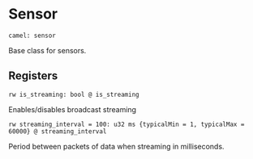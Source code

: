 # Sensor

    camel: sensor

Base class for sensors.

## Registers

    rw is_streaming: bool @ is_streaming

Enables/disables broadcast streaming

    rw streaming_interval = 100: u32 ms {typicalMin = 1, typicalMax = 60000} @ streaming_interval

Period between packets of data when streaming in milliseconds.
